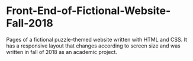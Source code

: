 # Front-End-of-Fictional-Website-Fall-2018
Pages of a fictional puzzle-themed website written with HTML and CSS. It has a responsive layout that changes according to screen size and was written in fall of 2018 as an academic project.
